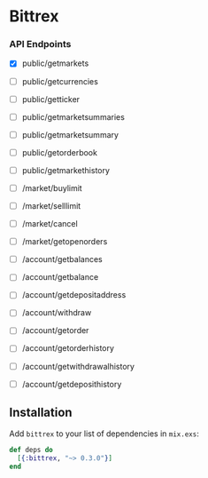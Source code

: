 # Bittrex

### API Endpoints
- [x] public/getmarkets
- [ ] public/getcurrencies
- [ ] public/getticker
- [ ] public/getmarketsummaries
- [ ] public/getmarketsummary
- [ ] public/getorderbook
- [ ] public/getmarkethistory
- [ ] /market/buylimit
- [ ] /market/selllimit
- [ ] /market/cancel
- [ ] /market/getopenorders
- [ ] /account/getbalances
- [ ] /account/getbalance
- [ ] /account/getdepositaddress
- [ ] /account/withdraw
- [ ] /account/getorder
- [ ] /account/getorderhistory
- [ ] /account/getwithdrawalhistory
- [ ] /account/getdeposithistory



## Installation

Add `bittrex` to your list of dependencies in `mix.exs`:

```elixir
def deps do
  [{:bittrex, "~> 0.3.0"}]
end
```
